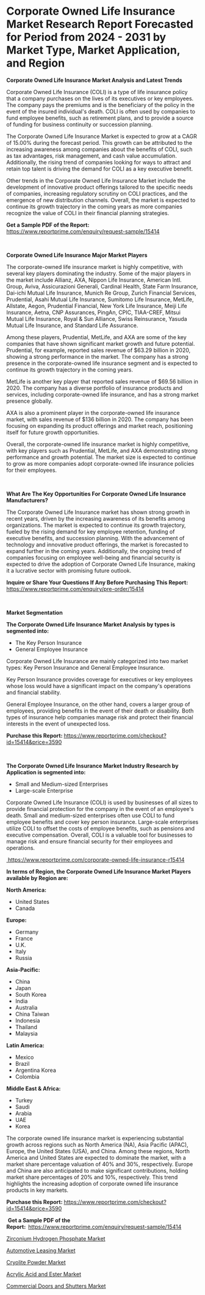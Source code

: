 <p><h1>Corporate Owned Life Insurance Market Research Report Forecasted for Period from 2024 -  2031 by Market Type, Market Application, and Region</h1></p><p><strong>Corporate Owned Life Insurance Market Analysis and Latest Trends</strong></p>
<p><p>Corporate Owned Life Insurance (COLI) is a type of life insurance policy that a company purchases on the lives of its executives or key employees. The company pays the premiums and is the beneficiary of the policy in the event of the insured individual's death. COLI is often used by companies to fund employee benefits, such as retirement plans, and to provide a source of funding for business continuity or succession planning.</p><p>The Corporate Owned Life Insurance Market is expected to grow at a CAGR of 15.00% during the forecast period. This growth can be attributed to the increasing awareness among companies about the benefits of COLI, such as tax advantages, risk management, and cash value accumulation. Additionally, the rising trend of companies looking for ways to attract and retain top talent is driving the demand for COLI as a key executive benefit.</p><p>Other trends in the Corporate Owned Life Insurance Market include the development of innovative product offerings tailored to the specific needs of companies, increasing regulatory scrutiny on COLI practices, and the emergence of new distribution channels. Overall, the market is expected to continue its growth trajectory in the coming years as more companies recognize the value of COLI in their financial planning strategies.</p></p>
<p><strong>Get a Sample PDF of the Report:&nbsp;</strong> <a href="https://www.reportprime.com/enquiry/request-sample/15414">https://www.reportprime.com/enquiry/request-sample/15414</a></p>
<p>&nbsp;</p>
<p><strong>Corporate Owned Life Insurance Major Market Players</strong></p>
<p><p>The corporate-owned life insurance market is highly competitive, with several key players dominating the industry. Some of the major players in the market include Allianz, AXA, Nippon Life Insurance, American Intl. Group, Aviva, Assicurazioni Generali, Cardinal Health, State Farm Insurance, Dai-ichi Mutual Life Insurance, Munich Re Group, Zurich Financial Services, Prudential, Asahi Mutual Life Insurance, Sumitomo Life Insurance, MetLife, Allstate, Aegon, Prudential Financial, New York Life Insurance, Meiji Life Insurance, Aetna, CNP Assurances, PingAn, CPIC, TIAA-CREF, Mitsui Mutual Life Insurance, Royal & Sun Alliance, Swiss Reinsurance, Yasuda Mutual Life Insurance, and Standard Life Assurance.</p><p>Among these players, Prudential, MetLife, and AXA are some of the key companies that have shown significant market growth and future potential. Prudential, for example, reported sales revenue of $63.29 billion in 2020, showing a strong performance in the market. The company has a strong presence in the corporate-owned life insurance segment and is expected to continue its growth trajectory in the coming years.</p><p>MetLife is another key player that reported sales revenue of $69.56 billion in 2020. The company has a diverse portfolio of insurance products and services, including corporate-owned life insurance, and has a strong market presence globally.</p><p>AXA is also a prominent player in the corporate-owned life insurance market, with sales revenue of $136 billion in 2020. The company has been focusing on expanding its product offerings and market reach, positioning itself for future growth opportunities.</p><p>Overall, the corporate-owned life insurance market is highly competitive, with key players such as Prudential, MetLife, and AXA demonstrating strong performance and growth potential. The market size is expected to continue to grow as more companies adopt corporate-owned life insurance policies for their employees.</p></p>
<p>&nbsp;</p>
<p><strong>What Are The Key Opportunities For Corporate Owned Life Insurance Manufacturers?</strong></p>
<p><p>The Corporate Owned Life Insurance market has shown strong growth in recent years, driven by the increasing awareness of its benefits among organizations. The market is expected to continue its growth trajectory, fueled by the rising demand for key employee retention, funding of executive benefits, and succession planning. With the advancement of technology and innovative product offerings, the market is forecasted to expand further in the coming years. Additionally, the ongoing trend of companies focusing on employee well-being and financial security is expected to drive the adoption of Corporate Owned Life Insurance, making it a lucrative sector with promising future outlook.</p></p>
<p><strong>Inquire or Share Your Questions If Any Before Purchasing This Report:</strong> <a href="https://www.reportprime.com/enquiry/pre-order/15414">https://www.reportprime.com/enquiry/pre-order/15414</a></p>
<p>&nbsp;</p>
<p><strong>Market Segmentation</strong></p>
<p><strong>The Corporate Owned Life Insurance Market Analysis by types is segmented into:</strong></p>
<p><ul><li>The Key Person Insurance</li><li>General Employee Insurance</li></ul></p>
<p><p>Corporate Owned Life Insurance are mainly categorized into two market types: Key Person Insurance and General Employee Insurance. </p><p>Key Person Insurance provides coverage for executives or key employees whose loss would have a significant impact on the company's operations and financial stability. </p><p>General Employee Insurance, on the other hand, covers a larger group of employees, providing benefits in the event of their death or disability. Both types of insurance help companies manage risk and protect their financial interests in the event of unexpected loss.</p></p>
<p><strong>Purchase this Report:&nbsp;</strong><a href="https://www.reportprime.com/checkout?id=15414&price=3590">https://www.reportprime.com/checkout?id=15414&price=3590</a></p>
<p>&nbsp;</p>
<p><strong>The Corporate Owned Life Insurance Market Industry Research by Application is segmented into:</strong></p>
<p><ul><li>Small and Medium-sized Enterprises</li><li>Large-scale Enterprise</li></ul></p>
<p><p>Corporate Owned Life Insurance (COLI) is used by businesses of all sizes to provide financial protection for the company in the event of an employee's death. Small and medium-sized enterprises often use COLI to fund employee benefits and cover key person insurance. Large-scale enterprises utilize COLI to offset the costs of employee benefits, such as pensions and executive compensation. Overall, COLI is a valuable tool for businesses to manage risk and ensure financial security for their employees and operations.</p></p>
<p><a href="https://www.reportprime.com/corporate-owned-life-insurance-r15414">&nbsp;https://www.reportprime.com/corporate-owned-life-insurance-r15414</a></p>
<p><strong>In terms of Region, the Corporate Owned Life Insurance Market Players available by Region are:</strong></p>
<p>
    <p> <strong> North America: </strong>
        <ul>
            <li>United States</li>
            <li>Canada</li>
        </ul>
        </p> 
    <p> <strong> Europe: </strong>
        <ul>
            <li>Germany</li>
            <li>France</li>
            <li>U.K.</li>
            <li>Italy</li>
            <li>Russia</li>
        </ul>
        </p> 
    <p> <strong> Asia-Pacific: </strong>
        <ul>
            <li>China</li>
            <li>Japan</li>
            <li>South Korea</li>
            <li>India</li>
            <li>Australia</li>
            <li>China Taiwan</li>
            <li>Indonesia</li>
            <li>Thailand</li>
            <li>Malaysia</li>
        </ul>
        </p> 
    <p> <strong> Latin America: </strong>
        <ul>
            <li>Mexico</li>
            <li>Brazil</li>
            <li>Argentina Korea</li>
            <li>Colombia</li>
        </ul>
        </p> 
    <p> <strong> Middle East & Africa: </strong>
        <ul>
            <li>Turkey</li>
            <li>Saudi</li>
            <li>Arabia</li>
            <li>UAE</li>
            <li>Korea</li>
        </ul>
    </p>
    </p>
<p><p>The corporate owned life insurance market is experiencing substantial growth across regions such as North America (NA), Asia Pacific (APAC), Europe, the United States (USA), and China. Among these regions, North America and United States are expected to dominate the market, with a market share percentage valuation of 40% and 30%, respectively. Europe and China are also anticipated to make significant contributions, holding market share percentages of 20% and 10%, respectively. This trend highlights the increasing adoption of corporate owned life insurance products in key markets.</p></p>
<p><strong>Purchase this Report: </strong><a href="https://www.reportprime.com/checkout?id=15414&price=3590">https://www.reportprime.com/checkout?id=15414&price=3590</a></p>
<p>&nbsp;<strong>Get a Sample PDF of the Report:&nbsp;&nbsp;</strong><a href="https://www.reportprime.com/enquiry/request-sample/15414">https://www.reportprime.com/enquiry/request-sample/15414</a></p>
<p><strong></strong></p>
<p><p><a href="https://issuu.com/reportprime-2/docs/zirconium-hydrogen-phosphate-market-size-2030.pptx">Zirconium Hydrogen Phosphate Market</a></p><p><a href="https://github.com/kosella/Market-Research-Report-List-2/blob/main/automotive-leasing-market.md">Automotive Leasing Market</a></p><p><a href="https://issuu.com/reportprime-2/docs/cryolite-powder-market-size-2030.pptx">Cryolite Powder Market</a></p><p><a href="https://www.linkedin.com/pulse/acrylic-acid-ester-market-size-focuses-dynamics-in-depth-kmxle?trackingId=W3LFbFDm7iUg0F8ZDHsDGg%3D%3D">Acrylic Acid and Ester Market</a></p><p><a href="https://www.linkedin.com/pulse/commercial-doors-shutters-market-insights-players-forecast-8o5se?trackingId=mnlGU%2BAQEBsh0ijS6NDzqQ%3D%3D">Commercial Doors and Shutters Market</a></p></p>